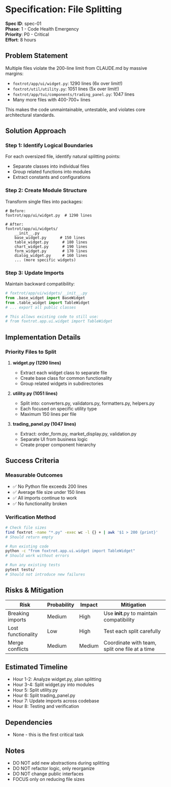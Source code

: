 # Specification: File Splitting

**Spec ID**: spec-01  
**Phase**: 1 - Code Health Emergency  
**Priority**: P0 - Critical  
**Effort**: 8 hours

## Problem Statement

Multiple files violate the 200-line limit from CLAUDE.md by massive margins:
- `foxtrot/app/ui/widget.py`: 1290 lines (6x over limit!)
- `foxtrot/util/utility.py`: 1051 lines (5x over limit!)
- `foxtrot/app/tui/components/trading_panel.py`: 1047 lines
- Many more files with 400-700+ lines

This makes the code unmaintainable, untestable, and violates core architectural standards.

## Solution Approach

### Step 1: Identify Logical Boundaries
For each oversized file, identify natural splitting points:
- Separate classes into individual files
- Group related functions into modules
- Extract constants and configurations

### Step 2: Create Module Structure
Transform single files into packages:
```
# Before:
foxtrot/app/ui/widget.py  # 1290 lines

# After:
foxtrot/app/ui/widgets/
    __init__.py
    base_widget.py      # 150 lines
    table_widget.py      # 180 lines
    chart_widget.py      # 190 lines
    form_widget.py       # 170 lines
    dialog_widget.py     # 160 lines
    ... (more specific widgets)
```

### Step 3: Update Imports
Maintain backward compatibility:
```python
# foxtrot/app/ui/widgets/__init__.py
from .base_widget import BaseWidget
from .table_widget import TableWidget
# ... export all public classes

# This allows existing code to still use:
# from foxtrot.app.ui.widget import TableWidget
```

## Implementation Details

### Priority Files to Split

1. **widget.py (1290 lines)**
   - Extract each widget class to separate file
   - Create base class for common functionality
   - Group related widgets in subdirectories

2. **utility.py (1051 lines)**  
   - Split into: converters.py, validators.py, formatters.py, helpers.py
   - Each focused on specific utility type
   - Maximum 150 lines per file

3. **trading_panel.py (1047 lines)**
   - Extract: order_form.py, market_display.py, validation.py
   - Separate UI from business logic
   - Create proper component hierarchy

## Success Criteria

### Measurable Outcomes
- ✅ No Python file exceeds 200 lines
- ✅ Average file size under 150 lines
- ✅ All imports continue to work
- ✅ No functionality broken

### Verification Method
```bash
# Check file sizes
find foxtrot -name "*.py" -exec wc -l {} + | awk '$1 > 200 {print}'
# Should return empty

# Run existing code
python -c "from foxtrot.app.ui.widget import TableWidget"
# Should work without errors

# Run any existing tests
pytest tests/
# Should not introduce new failures
```

## Risks & Mitigation

| Risk | Probability | Impact | Mitigation |
|------|------------|--------|------------|
| Breaking imports | Medium | High | Use __init__.py to maintain compatibility |
| Lost functionality | Low | High | Test each split carefully |
| Merge conflicts | Medium | Medium | Coordinate with team, split one file at a time |

## Estimated Timeline

- Hour 1-2: Analyze widget.py, plan splitting
- Hour 3-4: Split widget.py into modules
- Hour 5: Split utility.py
- Hour 6: Split trading_panel.py
- Hour 7: Update imports across codebase
- Hour 8: Testing and verification

## Dependencies

- None - this is the first critical task

## Notes

- DO NOT add new abstractions during splitting
- DO NOT refactor logic, only reorganize
- DO NOT change public interfaces
- FOCUS only on reducing file sizes